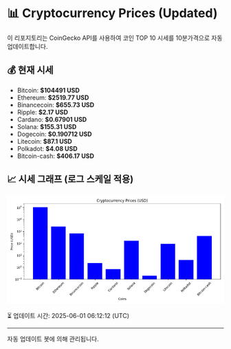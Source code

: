 
# 📊 Cryptocurrency Prices (Updated)

이 리포지토리는 CoinGecko API를 사용하여 코인 TOP 10 시세를 10분가격으로 자동 업데이트합니다.

## 💰 현재 시세
- Bitcoin: **$104491 USD**
- Ethereum: **$2519.77 USD**
- Binancecoin: **$655.73 USD**
- Ripple: **$2.17 USD**
- Cardano: **$0.67901 USD**
- Solana: **$155.31 USD**
- Dogecoin: **$0.190712 USD**
- Litecoin: **$87.1 USD**
- Polkadot: **$4.08 USD**
- Bitcoin-cash: **$406.17 USD**

## 📈 시세 그래프 (로그 스케일 적용)
![Crypto Prices](crypto_prices.png)

⏳ 업데이트 시간: 2025-06-01 06:12:12 (UTC)

---
자동 업데이트 봇에 의해 관리됩니다.
